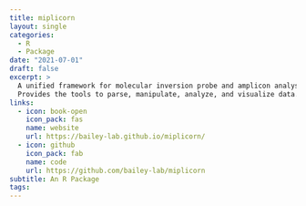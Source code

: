 ```yaml
---
title: miplicorn
layout: single
categories:
  - R
  - Package
date: "2021-07-01"
draft: false
excerpt: >
  A unified framework for molecular inversion probe and amplicon analysis.
  Provides the tools to parse, manipulate, analyze, and visualize data.
links:
  - icon: book-open
    icon_pack: fas
    name: website
    url: https://bailey-lab.github.io/miplicorn/
  - icon: github
    icon_pack: fab
    name: code
    url: https://github.com/bailey-lab/miplicorn
subtitle: An R Package
tags:
---
```

